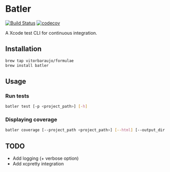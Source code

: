 # Batler

[![Build Status](https://travis-ci.com/vitorbaraujo/batler.svg?branch=master)](https://travis-ci.com/vitorbaraujo/batler)
[![codecov](https://codecov.io/gh/vitorbaraujo/batler/branch/master/graph/badge.svg?token=R4NPK8XCRW)](https://codecov.io/gh/vitorbaraujo/batler)

A Xcode test CLI for continuous integration.

## Installation

```sh
brew tap vitorbaraujo/formulae
brew install batler
```

## Usage

### Run tests
```sh
batler test [-p <project_path>] [-h]
```

### Displaying coverage

```sh
batler coverage [--project_path <project_path>] [--html] [--output_dir <path>]
```

## TODO

- Add logging (+ verbose option)
- Add xcpretty integration
